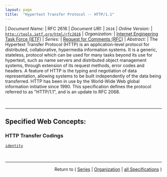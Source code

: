 ```yaml
---
layout: page
title:  "Hypertext Transfer Protocol -- HTTP/1.1"
---
```


| *Document Name:* | RFC 2616
| *Document URI:* | `2616`
| *Online Version:* | [`http://tools.ietf.org/html/rfc2616`](http://tools.ietf.org/html/rfc2616)
| *Organization:* | [Internet Engineering Task Force (IETF)](..  "List of specification series by this organization")
| *Series:* | [Request for Comments (RFC)](.  "List of specifications in this series")
| *Abstract:* | The Hypertext Transfer Protocol (HTTP) is an application-level protocol for distributed, collaborative, hypermedia information systems. It is a generic, stateless, protocol which can be used for many tasks beyond its use for hypertext, such as name servers and distributed object management systems, through extension of its request methods, error codes and headers. A feature of HTTP is the typing and negotiation of data representation, allowing systems to be built independently of the data being transferred. HTTP has been in use by the World-Wide Web global information initiative since 1990. This specification defines the protocol referred to as "HTTP/1.1", and is an update to RFC 2068.

<br/>
<hr/>

## Specified Web Concepts:

### HTTP Transfer Codings

[`identity`](/concepts/http-transfer-coding/identity "The default (identity) encoding; the use of no transformation whatsoever. This content-coding is used only in the Accept-Encoding header, and SHOULD NOT be used in the Content-Encoding header.")



<br/>
<hr/>

<p style="text-align: right">Return to ( <a href="./">Series</a> | <a href="../">Organization</a> | <a href="../../">all Specifications</a> )</p>